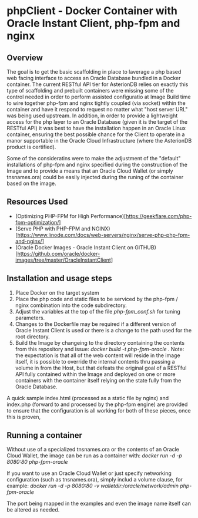 # phpClient - Docker Container with Oracle Instant Client, php-fpm and nginx

## Overview

The goal is to get the basic scaffolding in place to laverage a php based web facing interface to access an Oracle Database bundled in
a Docker container.  The current RESTful API tier for AsterionDB relies on exactly this type of scaffolding and prebuilt containers
were missing some of the control needed in order to perform assisted configuratio at Image Build time to wire together php-fpm and nginx
tightly coupled (via socket) within the container and have it respond to request no matter what "host server URL" was being used upstream.
In addition, in order to provide a lightweight access for the php layer to an Oracle Database (given it is the target of the RESTful API)
it was best to have the installation happen in an Oracle Linux container, ensuring the best possible chance for the Client to operate
in a manor supportable in the Oracle Cloud Infrastructure (where the AsterionDB product is certified).

Some of the consideratins were to make the adjustment of the "default" installations of php-fpm and nginx specified during the construction
of the Image and to provide a means that an Oracle Cloud Wallet (or simply tnsnames.ora) could be easily injected during the runing of the
container based on the image.

## Resources Used

* (Optimizing PHP-FPM for High Performance)[https://geekflare.com/php-fpm-optimization/]
* (Serve PHP with PHP-FPM and NGINX)[https://www.linode.com/docs/web-servers/nginx/serve-php-php-fpm-and-nginx/]
* (Oracle Docker Images - Oracle Instant Client on GITHUB)[https://github.com/oracle/docker-images/tree/master/OracleInstantClient]

## Installation and usage steps

1. Place Docker on the target system
1. Place the php code and static files to be serviced by the php-fpm / nginx combination into the code subdirectory.
1. Adjust the variables at the top of the file _php-fpm_conf.sh_ for tuning parameters.
1. Changes to the Dockerfile may be required if a different version of Oracle Instant Client is used or there is a change to the path used for the root directory.
1. Build the Image by changeing to the directory containing the contents from this repository and issue:
_docker build -t php-fpm-oracle ._
Note: the expectation is that all of the web content will reside in the image itself, it is possible to override the internal contents thru passing
a volume in from the Host, but that defeats the original goal of a RESTful API fully contained within the Image and deployed on one or more containers with
the container itself relying on the state fully from the Oracle Database.

A quick sample index.html (processed as a static file by nginx) and index.php (forward to and processed by the php-fpm engine) are provided to ensure 
that the configuration is all working for both of these pieces, once this is proven,

## Running a container
Without use of a specialized tnsnames.ora or the contents of an Oracle Cloud Wallet, the image can be run as a container with:
_docker run -d -p 8080:80 php-fpm-oracle_

If you want to use an Oracle Cloud Wallet or just specify networking configuration (such as tnsnames.ora), simply includ a volume clause,
for example:
_docker run -d -p 8080:80 -v walletdir:/oracle/network/admin php-fpm-oracle_

The port being mapped in the examples and even the image name itself can be altered as needed.


